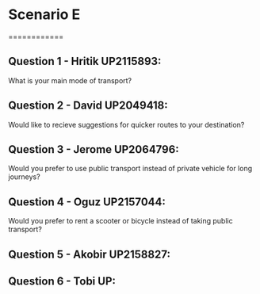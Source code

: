 # Scenario E
============

## Question 1 - Hritik UP2115893:

What is your main mode of transport?

## Question 2 - David UP2049418:

Would like to recieve suggestions for quicker routes to your destination?

## Question 3 - Jerome UP2064796:

Would you prefer to use public transport instead of private vehicle for long journeys?

## Question 4 - Oguz UP2157044:

Would you prefer to rent a scooter or bicycle instead of taking public transport?

## Question 5 - Akobir UP2158827:



## Question 6 - Tobi UP:
